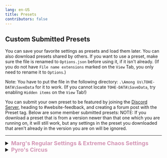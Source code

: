```yaml
---
lang: en-US
title: Presets
contributors: false
---
```


## Custom Submitted Presets

You can save your favorite settings as presets and load them later. You can also download presets shared by others. If you want to use a preset, make sure the file is renamed to `Options.json` before using it, if it isn't already. (If you do not have `File name extensions` marked on the `View` Tab, you only need to rename it to `Options`.)

Note: You have to put the file in the following directory: `.\Among Us\TOHE-DATA\SaveData` for it to work. (If you cannot locate `TOHE-DATA\SaveData`, try enabling `Hidden items` on the `View` Tab!)

You can submit your own preset to be featured by joining the [Discord Server](https://discord.gg/ten), heading to #website-feedback, and creating a forum post with the Preset tag.
Below are some member submitted presets:
NOTE: If you download a preset that is from a version newer than that one which you are running on, it will still work, but any settings in the preset you downloaded that aren't already in the version you are on will be ignored.

---

<font size=4em>
<details>
<summary><b><font color=#d395b4>Marg's Regular Settings & Extreme Chaos Settings</font></b></summary>

<a href="/presets/MargsPreset.json" download>Download this Preset</a><br>
Important Notes: Preset 1 is Marg's Regular Settings. Preset 2 is Marg's Extreme Chaos Settings.
Version: 2.0.0 Alpha 20

> Submitted by: Marg
</details>
<details>
<summary><b><font color=#d395b4>Pyro's Circus</font></b></summary>

<a href="/presets/PyrosPreset.json" download>Download this Preset</a><br>
Important Notes: Preset 1 is Pyro's Circus. This has every role enabled (Besides a few, which were either better as their addon versions, or just weren't wanted such as: Executioner, Most Vanilla Roles, so on.)
Version: 2.1.0 Alpha 3

> Submitted by: NotPyro404
</details>
</font>